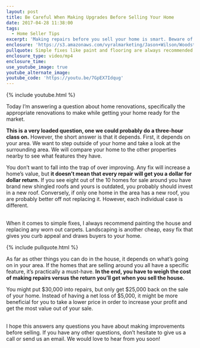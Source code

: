 ```yaml
---
layout: post
title: Be Careful When Making Upgrades Before Selling Your Home
date: 2017-04-28 11:38:00
tags:
  - Home Seller Tips
excerpt: 'Making repairs before you sell your home is smart. Beware of over improving, however.'
enclosure: 'https://s3.amazonaws.com/vyralmarketing/Jason+Wilson/Woodstock%252C+GA+Real+Estate+Agent-+Not+Every+Repair+Is+Smart.mp4'
pullquote: Simple fixes like paint and flooring are always recommended.
enclosure_type: video/mp4
enclosure_time:
use_youtube_image: true
youtube_alternate_image:
youtube_code: 'https://youtu.be/7GpEX7Idqug'
---
```



{% include youtube.html %}

Today I’m answering a question about home renovations, specifically the appropriate renovations to make while getting your home ready for the market.

**This is a very loaded question, one we could probably do a three-hour class on.** However, the short answer is that it depends. First, it depends on your area. We want to step outside of your home and take a look at the surrounding area. We will compare your home to the other properties nearby to see what features they have.

You don’t want to fall into the trap of over improving. Any fix will increase a home’s value, but **it doesn’t mean that every repair will get you a dollar for dollar return.** If you see eight out of the 10 homes for sale around you have brand new shingled roofs and yours is outdated, you probably should invest in a new roof. Conversely, if only one home in the area has a new roof, you are probably better off not replacing it. However, each individual case is different.

<br>When it comes to simple fixes, I always recommend painting the house and replacing any worn out carpets. Landscaping is another cheap, easy fix that gives you curb appeal and draws buyers to your home.

{% include pullquote.html %}

As far as other things you can do in the house, it depends on what’s going on in your area. If the homes that are selling around you all have a specific feature, it’s practically a must-have. **In the end, you have to weigh the cost of making repairs versus the return you’ll get when you sell the house.**

You might put $30,000 into repairs, but only get $25,000 back on the sale of your home. Instead of having a net loss of $5,000, it might be more beneficial for you to take a lower price in order to increase your profit and get the most value out of your sale.

<br>I hope this answers any questions you have about making improvements before selling. If you have any other questions, don’t hesitate to give us a call or send us an email. We would love to hear from you soon!